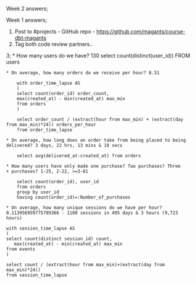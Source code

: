 Week 2 answers;

Week 1 answers;

1. Post to #projects - GitHub repo - https://github.com/magants/course-dbt-magants
2. Tag both code review partners..

3;
    * How many users do we have? 130
        select count(distinct(user_id)) FROM users 

    * On average, how many orders do we receive per hour? 8.51

        with order_time_lapse AS
        (
        select count(order_id) order_count,
        max(created_at) - min(created_at) max_min
        from orders
        )

        select order_count / (extract(hour from max_min) + (extract(day from max_min)*24)) orders_per_hour
        from order_time_lapse

    * On average, how long does an order take from being placed to being delivered? 3 days, 22 hrs, 13 mins & 10 secs

        select avg(delivered_at-created_at) from orders

    * How many users have only made one purchase? Two purchases? Three
    + purchases? 1-25, 2-22, >=3-81

        select count(order_id), user_id
        from orders
        group by user_id
        having count(order_id)=:Number_of_purchases

    * On average, how many unique sessions do we have per hour?
    0.113956959775789366 - 1108 sessions in 405 days & 3 hours (9,723 hours)

    with session_time_lapse AS
    (
    select count(distinct session_id) count,
       max(created_at) - min(created_at) max_min
    from events
    )

    select count / (extract(hour from max_min)+(extract(day from max_min)*24))
    from session_time_lapse
